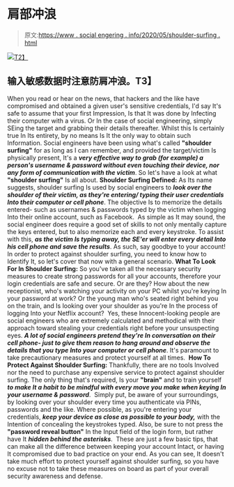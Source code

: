 # 肩部冲浪

> 原文:[https://www . social engering . info/2020/05/shoulder-surfing . html](https://www.socialengineering.info/2020/05/shoulder-surfing.html)

[![](../Images/1093e9432e7b3fdfe2eed71dd23dfbfe.png)T2】](https://1.bp.blogspot.com/-W1nolUvB_QA/XslAMlbXcXI/AAAAAAAAKBo/rA-FJEab1gUgYTfrVxFCSJOdkpgSMVoEgCLcBGAsYHQ/s1600/Shoulder%2BSurfing.%2Bwww.socialengineering.info.jpg)

## **输入敏感数据时注意防肩冲浪。T3】**

When you read or hear on the news, that hackers and the like have compromised and obtained a given user's sensitive credentials, I'd say It's safe to assume that your first Impression, Is that It was done by Infecting their computer with a virus. Or In the case of social engineering, simply SEing the target and grabbing their details thereafter.
  Whilst this Is certainly true In Its entirety, by no means Is It the only way to obtain such Information. Social engineers have been using what's called **"shoulder surfing"** for as long as I can remember, and provided the target/victim Is physically present, It's a ***very effective way to grab (for example) a person's username & password without even touching their device, nor any form of communication with the victim***. So let's have a look at what **"shoulder surfing"** Is all about.
  **Shoulder Surfing Defined:**
  As Its name suggests, shoulder surfing Is used by social engineers to ***look over the shoulder of their victim, as they're entering/ typing their user credentials Into their computer or cell phone***. The objective Is to memorize the details entered- such as usernames & passwords typed by the victim when logging Into their online account, such as Facebook. 
  As simple as It may sound, the social engineer does require a good set of skills to not only mentally capture the keys entered, but to also memorize each and every keystroke. To assist with this, ***as the victim Is typing away, the SE'er will enter every detail Into his cell phone and save the results***. As such, say goodbye to your account! In order to protect against shoulder surfing, you need to know how to Identify It, so let's cover that now with a general scenario.
  **What To Look For In Shoulder Surfing:**
  So you've taken all the necessary security measures to create strong passwords for all your accounts, therefore your login credentials are safe and secure. Or are they? How about the new receptionist, who's watching your activity on your PC whilst you're keying In your password at work? Or the young man who's seated right behind you on the train, and Is looking over your shoulder as you're In the process of logging Into your Netflix account? 
  Yes, these Innocent-looking people are social engineers who are extremely calculated and methodical with their approach toward stealing your credentials right before your unsuspecting eyes. ***A lot of social engineers pretend they're In conversation on their cell phone- just to give them reason to hang around and observe the details that you type Into your computer or cell phone***. It's paramount to take precautionary measures and protect yourself at all times. 
  **How To Protect Against Shoulder Surfing:**
  Thankfully, there are no tools Involved nor the need to purchase any expensive service to protect against shoulder surfing. The only thing that's required, Is your **"brain"** and to train yourself ***to make It a habit to be mindful with every move you make when keying In your username & password***. 
  Simply put, be aware of your surroundings, by looking over your shoulder every time you authenticate via PINs, passwords and the like. Where possible, as you're entering your credentials, ***keep your device as close as possible to your body,*** with the Intention of concealing the keystrokes typed. Also, be sure to not press the **"password reveal button"** In the Input field of the login form, but rather have It ***hidden behind the asterisks***. 
  These are just a few basic tips, that can make all the difference between keeping your account Intact, or having It compromised due to bad practice on your end. As you can see, It doesn't take much effort to protect yourself against shoulder surfing, so you have no excuse not to take these measures on board as part of your overall security awareness and defense.
